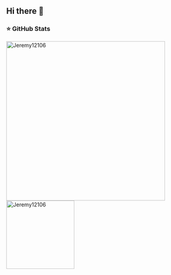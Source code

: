 ## Hi there 👋

 ### ⭐ GitHub Stats

 <p> 
    <img src="https://github-readme-stats.vercel.app/api?username=Jeremy12106&count_private=true&show_icons=true&theme=default&line&count_private=true" alt="Jeremy12106" width="420"/> 
    <img height="180em" src="https://github-readme-stats.vercel.app/api/top-langs?username=Jeremy12106&show_icons=true&locale=en&layout=compact&langs_count=7&hide_border=true&hide=c" alt="Jeremy12106"/>
 </p>

<!--
**Jeremy12106/Jeremy12106** is a ✨ _special_ ✨ repository because its `README.md` (this file) appears on your GitHub profile.

Here are some ideas to get you started:

- 🔭 I’m currently working on ...
- 🌱 I’m currently learning ...
- 👯 I’m looking to collaborate on ...
- 🤔 I’m looking for help with ...
- 💬 Ask me about ...
- 📫 How to reach me: ...
- 😄 Pronouns: ...
- ⚡ Fun fact: ...
-->
